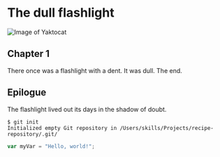 # The dull flashlight

![Image of Yaktocat](https://octodex.github.com/images/yaktocat.png)

## Chapter 1
There once was a flashlight with a dent. It was dull. The end.

## Epilogue
The flashlight lived out its days in the shadow of doubt.

```
$ git init
Initialized empty Git repository in /Users/skills/Projects/recipe-repository/.git/
```

``` javascript
var myVar = "Hello, world!";
```
